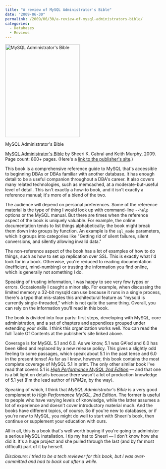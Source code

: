 ```yaml
---
title: "A review of MySQL Administrator's Bible"
date: "2009-06-30"
permalink: /2009/06/30/a-review-of-mysql-administrators-bible/
categories:
  - Databases
  - Reviews
---
```

<div id="attachment_1145" class="wp-caption alignleft" style="width: 250px">
  <a href="http://www.amazon.com/MySQL-Administrators-Bible-Wiley/dp/0470416912?tag=xaprb-20"><img src="http://www.xaprb.com/blog/wp-content/uploads/2009/06/mysql-administrators-bible-240x300.jpg" alt="MySQL Administrator&#039;s Bible" title="MySQL Administrator&#039;s Bible" width="240" height="300" class="size-medium wp-image-1145" /></a><p class="wp-caption-text">
    MySQL Administrator's Bible
  </p>
</div>

[MySQL Administrator's Bible][1] by Sheeri K. Cabral and Keith Murphy, 2009. Page count: 800+ pages. (Here's a [link to the publisher's site][2].)

This book is a comprehensive reference guide to MySQL that's accessible to beginning DBAs or DBAs familiar with another database. It has enough detail to be a useful companion throughout a DBA's career. It also covers many related technologies, such as memcached, at a moderate-but-useful level of detail. This isn't exactly a how-to book, and it isn't exactly a reference manual; it's more of a blend of the two.

The audience will depend on personal preferences. Some of the reference material is the type of thing I would look up with command-line `--help` options or the MySQL manual. But there are times when the reference aspect of the book is uniquely valuable. For example, the online documentation tends to list things alphabetically; the book might break them down into groups by function. An example is the `sql_mode` parameters, which it groups into categories like "Getting rid of silent failures, silent conversions, and silently allowing invalid data."

The non-reference aspect of the book has a lot of examples of how to do things, such as how to set up replication over SSL. This is exactly what I'd look for in a book. Otherwise, you're reduced to reading documentation (inefficient, mind-numbing) or trusting the information you find online, which is generally not something I do.

Speaking of trusting information, I was happy to see very few typos or errors. Occasionally I caught a minor slip. For example, when discussing the limited memory a 32-bit mysqld can use because it runs in a single process, there's a typo that mis-states this architectural feature as "mysqld is currently single-threaded," which is not quite the same thing. Overall, you can rely on the information you'll read in this book.

The book is divided into four parts: first steps, developing with MySQL, core administration, and a set of chapters and appendixes grouped under extending your skills. I think this organization works well. You can read the full Table Of Contents at the publisher's site linked above.

Coverage is for MySQL 5.1 and 6.0. As we know, 5.1 was GA'ed and 6.0 has been killed and replaced by a new release policy. This gives a slightly odd feeling to some passages, which speak about 5.1 in the past tense and 6.0 in the present tense! As far as I know, however, this book contains the most complete coverage of MySQL 5.1 in print. The only other similar book I've read that covers 5.1 is *[High Performance MySQL 2nd Edition][3]* &#8212; and that one is a bit light on details because there wasn't a lot of production knowledge of 5.1 yet (I'm the lead author of *HPM2e*, by the way).

Speaking of which, I think that *MySQL Administrator's Bible* is a very good complement to *High Performance MySQL, 2nd Edition*. The former is useful to people who have varying levels of knowledge, while the latter assumes a lot of experience and doesn't cover introductory material much. And the books have different topics, of course. So if you're new to databases, or if you're new to MySQL, you might do well to start with Sheeri's book, then continue or supplement your education with ours.

All in all, this is a book that's well worth buying if you're going to administer a serious MySQL installation. I tip my hat to Sheeri &#8212; I don't know how she did it. It's a huge project and she pulled through the last (and by far most difficult) part of it by herself.

*Disclosure: I tried to be a tech reviewer for this book, but I was over-committed and had to back out after a while.*

 [1]: http://www.amazon.com/MySQL-Administrators-Bible-Wiley/dp/0470416912?tag=xaprb-20
 [2]: http://www.wiley.com/WileyCDA/WileyTitle/productCd-0470416912.html
 [3]: http://tinyurl.com/highperfmysql
